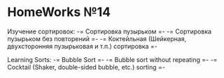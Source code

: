 # HomeWorks №14
Изучение сортировок:
-= Сортировка пузырьком =-
-= Сортировка пузырьком без повторений =-
-= Коктейльная (Шейкерная, двухсторонняя пузырьковая и т.п.) сортировка =-

Learning Sorts:
-= Bubble Sort =-
-= Bubble sort without repeating =-
-= Cocktail (Shaker, double-sided bubble, etc.) sorting =-

